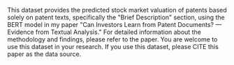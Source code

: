 This dataset provides the predicted stock market valuation of patents based solely on patent texts, specifically the "Brief Description" section, using the BERT model in my paper "Can Investors Learn from Patent Documents? — Evidence from Textual Analysis." For detailed information about the methodology and findings, please refer to the paper. You are welcome to use this dataset in your research. If you use this dataset, please CITE this paper as the data source.
